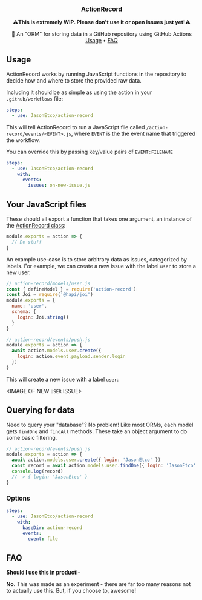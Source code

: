 <h3 align="center">ActionRecord</h3>

<p align="center">
  ⚠️<strong>This is extremely WIP. Please don't use it or open issues just yet!</strong>⚠️
</p>


<p align="center">
  📑 An "ORM" for storing data in a GitHub repository using GitHub Actions<br>
  <a href="#usage">Usage</a> •
  <a href="#faq">FAQ</a>
</p>

## Usage

ActionRecord works by running JavaScript functions in the repository to decide how and where to store the provided raw data.

Including it should be as simple as using the action in your `.github/workflows` file:

```yaml
steps:
  - use: JasonEtco/action-record
```

This will tell ActionRecord to run a JavaScript file called `/action-record/events/<EVENT>.js`, where `EVENT` is the the event name that triggered the workflow.

You can override this by passing key/value pairs of `EVENT:FILENAME`

```yaml
steps:
  - use: JasonEtco/action-record
    with:
      events:
        issues: on-new-issue.js
```

## Your JavaScript files

These should all export a function that takes one argument, an instance of the [ActionRecord class]():

```js
module.exports = action => {
  // Do stuff
}
```

An example use-case is to store arbitrary data as issues, categorized by labels. For example, we can create a new issue with the label `user` to store a new user.

```js
// action-record/models/user.js
const { defineModel } = require('action-record')
const Joi = require('@hapi/joi')
module.exports = {
  name: 'user',
  schema: {
    login: Joi.string()
  }
}

// action-record/events/push.js
module.exports = action => {
  await action.models.user.create({
    login: action.event.payload.sender.login
  })
}
```

This will create a new issue with a label `user`:

<IMAGE OF NEW `USER` ISSUE>

## Querying for data

Need to query your "database"? No problem! Like most ORMs, each model gets `findOne` and `findAll` methods. These take an object argument to do some basic filtering.

```js
// action-record/events/push.js
module.exports = action => {
  await action.models.user.create({ login: 'JasonEtco' })
  const record = await action.models.user.findOne({ login: 'JasonEtco' })
  console.log(record)
  // -> { login: 'JasonEtco' }
}
```

### Options

```yml
steps:
  - use: JasonEtco/action-record
    with:
      baseDir: action-record
      events:
        event: file
```


## FAQ

**Should I use this in producti-**

**No.** This was made as an experiment - there are far too many reasons not to actually use this. But, if you choose to, awesome!
